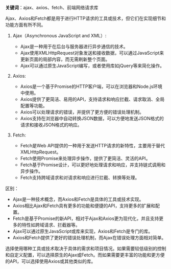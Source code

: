 **关键词**：ajax、axios、fetch、前端网络请求库

Ajax、Axios和Fetch都是用于进行HTTP请求的工具或技术，但它们在实现细节和功能方面有所不同。

1. Ajax（Asynchronous JavaScript and XML）:
   - Ajax是一种用于在后台与服务器进行异步通信的技术。
   - Ajax使用XMLHttpRequest对象发送和接收数据，可以通过JavaScript来更新页面的局部内容，而无需刷新整个页面。
   - Ajax可以通过原生JavaScript编写，或者使用库如jQuery等来简化操作。

2. Axios:
   - Axios是一个基于Promise的HTTP客户端，可以在浏览器和Node.js环境中使用。
   - Axios提供了更简洁、易用的API，支持请求和响应拦截、请求取消、全局配置等功能。
   - Axios可以处理请求的错误，并提供了更方便的错误处理机制。
   - Axios支持在浏览器中自动转换JSON数据，可以方便地发送JSON格式的请求和接收JSON格式的响应。

3. Fetch:
   - Fetch是Web API提供的一种用于发送HTTP请求的新特性，主要用于替代XMLHttpRequest。
   - Fetch使用Promise来处理异步操作，提供了更简洁、灵活的API。
   - Fetch基于Promise设计，可以更好地处理请求和响应，并支持链式调用和异步操作。
   - Fetch支持跨域请求和对请求和响应进行拦截、转换等处理。

区别：
- Ajax是一种技术概念，而Axios和Fetch是具体的工具或技术实现。
- Axios相比Ajax和Fetch具有更多的功能和便捷的API，支持更多的扩展和配置。
- Fetch是基于Promise的新API，相对于Ajax和Axios更为现代化，并且支持更多的特性如跨域请求、拦截器等。
- Ajax可以通过原生JavaScript或库来实现，Axios和Fetch是专门的库。
- Axios和Fetch提供了更好的错误处理机制，而Ajax在错误处理方面相对简单。

选择使用哪种工具或技术取决于具体的需求和项目情况。如果需要较低级别的控制和自定义配置，可以选择原生的Ajax或Fetch。而如果需要更丰富的功能和更方便的API，可以选择使用Axios或其他类似的库。
